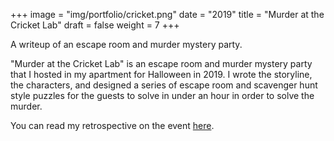 +++
image = "img/portfolio/cricket.png"
date = "2019"
title = "Murder at the Cricket Lab"
draft = false
weight = 7
+++

A writeup of an escape room and murder mystery party.
<!--more-->

"Murder at the Cricket Lab" is an escape room and murder mystery party that I hosted in my apartment for Halloween in 2019. I wrote the storyline, the characters, and designed a series of escape room and scavenger hunt style puzzles for the guests to solve in under an hour in order to solve the murder.

You can read my retrospective on the event [here](https://medium.com/@jordanminjie/murder-at-the-cricket-lab-a-postmortem-2312e398de04).

